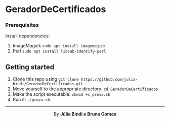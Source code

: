 # GeradorDeCertificados

### Prerequisites

Install dependencies:

1. ImageMagick `sudo apt install imagemagick`
2. Perl `sudo apt install libsub-identify-perl`

## Getting started

1. Clone this repo using `git clone https://github.com/julia-bindi/GeradorDeCertificados.git`
2. Move yourself to the appropriate directory: `cd GeradorDeCertificados`<br />
3. Make the script executable: `chmod +x prova.sh`
4. Run it: `./prova.sh`

---

<p align="center">By <strong>Júlia Bindi e Bruna Gomes</strong>